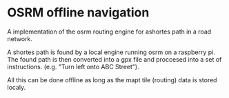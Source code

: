 # OSRM offline navigation
A implementation of the osrm routing engine for  ashortes path in a road network.

A shortes path is found by a local engine running osrm on a raspberry pi.
The found path is then converted into a gpx file and proccesed into a set of instructions. (e.g. "Turn left onto ABC Street").

All this can be done offline as long as the mapt tile (routing) data is stored localy.